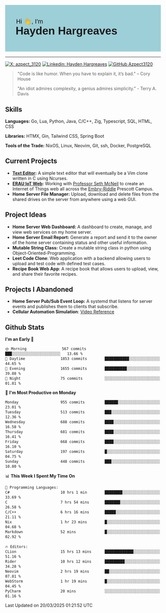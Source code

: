 ![Hayden Hargreaves](https://github.com/Azpect3120/Azpect3120/blob/master/download.png?raw=true)

<hr>

[![X: azpect_3120](https://img.shields.io/twitter/follow/azpect_3120?style=social)](https://x.com/azpect_3120)
[![Linkedin: Hayden Hargreaves](https://img.shields.io/badge/-Hayden%20Hargreaves-blue?style=flat-square&logo=Linkedin&logoColor=white&link=https://www.linkedin.com/in/hayden-hargreaves-37b2802a4/)](https://www.linkedin.com/in/hayden-hargreaves-37b2802a4/)
[![GitHub Azpect3120](https://img.shields.io/github/followers/azpect3120?label=follow&style=social)](https://github.com/azpect3120)

> "Code is like humor. When you have to explain it, it’s bad." – Cory House
> 
> "An idiot admires complexity, a genius admires simplicity." - Terry A. Davis


## Skills
**Languages:** Go, Lua, Python, Java, C/C++, Zig, Typescript, SQL, HTML, CSS 

**Libraries:** HTMX, Gin, Tailwind CSS, Spring Boot

**Tools of the Trade:** NixOS, Linux, Neovim, Git, ssh, Docker, PostgreSQL


## Current Projects 
- **[Text Editor](https://github.com/Azpect3120/TextEditor):** A simple text editor that will eventually be a Vim clone written in C using Ncurses.
- **[ERAU IoT Web](https://github.com/Azpect3120/InternetOfThings):** Working with [Professor Seth McNeil](https://github.com/semcneil) to create an Internet of Things web all across the [Embry-Riddle](https://erau.edu) Prescott Campus.
- **Home Server File Manager:** Upload, download and delete files from the shared drives on the server from anywhere using a web GUI.


## Project Ideas
- **Home Server Web Dashboard:** A dashboard to create, manage, and view web services on my home server.
- **Home Server Email Report:** Generate a report and send it to the owner of the home server containing status and other useful information.
- **Mutable String Class:** Create a mutable string class in python using Object-Oriented-Programming.
- **Leet Code Clone**: Web application with a backend allowing users to upload and test code with defined test cases.
- **Recipe Book Web App**: A recipe book that allows users to upload, view, and share their favorite recipes.

## Projects I Abandoned 
- **Home Server Pub/Sub Event Loop:** A systemd that listens for server events and publishes them to clients that subscribe.
- **Cellular Automation Simulation**: [Video Reference](https://youtu.be/nr8biZfSZ3Y?si=kS962MMGRwKCgJ3Y&t=436)



## Github Stats

<!--START_SECTION:waka-->
**I'm an Early 🐤** 

```text
🌞 Morning                567 commits         ███░░░░░░░░░░░░░░░░░░░░░░   13.66 % 
🌆 Daytime                1853 commits        ███████████░░░░░░░░░░░░░░   44.65 % 
🌃 Evening                1655 commits        ██████████░░░░░░░░░░░░░░░   39.88 % 
🌙 Night                  75 commits          ░░░░░░░░░░░░░░░░░░░░░░░░░   01.81 % 
```
📅 **I'm Most Productive on Monday** 

```text
Monday                   955 commits         ██████░░░░░░░░░░░░░░░░░░░   23.01 % 
Tuesday                  513 commits         ███░░░░░░░░░░░░░░░░░░░░░░   12.36 % 
Wednesday                688 commits         ████░░░░░░░░░░░░░░░░░░░░░   16.58 % 
Thursday                 681 commits         ████░░░░░░░░░░░░░░░░░░░░░   16.41 % 
Friday                   668 commits         ████░░░░░░░░░░░░░░░░░░░░░   16.10 % 
Saturday                 197 commits         █░░░░░░░░░░░░░░░░░░░░░░░░   04.75 % 
Sunday                   448 commits         ███░░░░░░░░░░░░░░░░░░░░░░   10.80 % 
```


📊 **This Week I Spent My Time On** 

```text
💬 Programming Languages: 
C#                       10 hrs 1 min        ████████░░░░░░░░░░░░░░░░░   33.69 % 
C                        7 hrs 54 mins       ███████░░░░░░░░░░░░░░░░░░   26.58 % 
C/C++                    6 hrs 16 mins       █████░░░░░░░░░░░░░░░░░░░░   21.11 % 
Nix                      1 hr 23 mins        █░░░░░░░░░░░░░░░░░░░░░░░░   04.68 % 
Markdown                 52 mins             █░░░░░░░░░░░░░░░░░░░░░░░░   02.92 % 

🔥 Editors: 
CLion                    15 hrs 13 mins      █████████████░░░░░░░░░░░░   51.16 % 
Rider                    10 hrs 12 mins      █████████░░░░░░░░░░░░░░░░   34.28 % 
Neovim                   2 hrs 19 mins       ██░░░░░░░░░░░░░░░░░░░░░░░   07.81 % 
WebStorm                 1 hr 19 mins        █░░░░░░░░░░░░░░░░░░░░░░░░   04.45 % 
PyCharm                  20 mins             ░░░░░░░░░░░░░░░░░░░░░░░░░   01.16 % 
```


 Last Updated on 20/03/2025 01:21:52 UTC
<!--END_SECTION:waka-->
